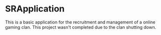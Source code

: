 # SRApplication

This is a basic application for the recruitment and management of a online gaming clan. This project wasn't completed due to the clan shutting down.
